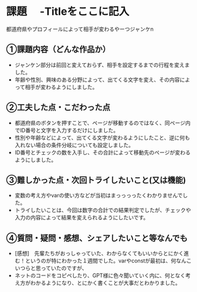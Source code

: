 # 課題　 -Titleをここに記入
都道府県やプロフィールによって相手が変わるやーつジャンケn

## ①課題内容（どんな作品か）
- ジャンケン部分は前回と変えておらず、相手を設定するまでの行程を変えました。
- 年齢や性別、興味のある分野によって、出てくる文字を変え、その内容によって相手が変わるようにしました。

## ②工夫した点・こだわった点
- 都道府県のボタンを押すことで、ページが移動するのではなく、同ページ内でID番号と文字を入力するだけにしました。
- 性別や年齢などによって、出てくる文字が変わるようにしたこと、逆に何も入れない場合の条件分岐についても設定しました。
- ID番号とチェックの数を入手し、その合計によって移動先のページが変わるようにしました。

## ③難しかった点・次回トライしたいこと(又は機能)
- 変数の考え方やvarの使い方などが当初はまっっっったくわかりませんでした。
- トライしたいことは、今回は数字の合計での結果判定でしたが、チェックや入力の内容によって結果を変えられるようにしたいです。

## ④質問・疑問・感想、シェアしたいこと等なんでも
- [感想]　先輩たちがおっしゃっていた、わからなくてもいいからとにかく進む！というのが特にわかった１週間でした。varやconstが最初は、何なんこいつらと思っていたのですが、
- ネットのコードをコピペしたり、GPT様に色々聞いていく内に、何となく考え方がわかるようになり、とにかく書くことが大事だとわかりました。

